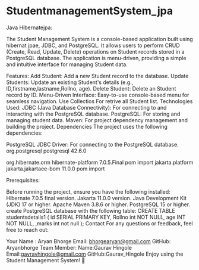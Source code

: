 # StudentmanagementSystem_jpa
Java Hibernatejpa:

The Student Management System is a console-based application built using hibernat jpae, JDBC, and PostgreSQL. It allows users to perform CRUD (Create, Read, Update, Delete) operations on Student records stored in a PostgreSQL database. The application is menu-driven, providing a simple and intuitive interface for managing Student data.

Features:
Add Student: Add a new Student record to the database.
Update Students: Update an existing Student's details (e.g., ID,firstname,lastname,Rollno, age).
Delete Student: Delete an Student record by ID.
Menu-Driven Interface: Easy-to-use console-based menu for seamless navigation.
Use Collectios For retrive all Student list.
Technologies Used:
JDBC (Java Database Connectivity): For connecting to and interacting with the PostgreSQL database.
PostgreSQL: For storing and managing student data.
Maven: For project dependency management and building the project.
Dependencies
The project uses the following dependencies:

PostgreSQL JDBC Driver: For connecting to the PostgreSQL database.
<dependency>
    <groupId>org.postgresql</groupId>
    <artifactId>postgresql</artifactId>
    <version>42.6.0</version>
</dependency>

 <dependency>
            <groupId>org.hibernate.orm</groupId>
            <artifactId>hibernate-platform</artifactId>
            <version>7.0.5.Final</version>
            <type>pom</type>
            <scope>import</scope>
 </dependency>

  <dependency>
    <groupId>jakarta.platform</groupId>
    <artifactId>jakarta.jakartaee-bom</artifactId>
    <version>11.0.0</version>
    <type>pom</type>
    <scope>import</scope>
  </dependency>
  
Prerequisites:

Before running the project, ensure you have the following installed:
Hibernate 7.0.5 final version.
Jakarta 11.0.0 version.
Java Development Kit (JDK) 17 or higher.
Apache Maven 3.8.6 or higher.
PostgreSQL 15 or higher.
create PostgreSQL database with the following table:
CREATE TABLE studentsdetails1 (
    id SERIAL PRIMARY KEY,
    Rollno int NOT NULL,
    age INT NOT NULL,
    ,marks int not null
);
Contact
For any questions or feedback, feel free to reach out:

Your Name : Aryan Bhorge
Email: bhorgearyan@gmail.com
GitHub: Aryanbhorge
Team Member:
Name:Gaurav Hingole
Email:gavravhingole@gmail.com
GitHub:Gaurav_Hingole
Enjoy using the Student Management System! 🚀

